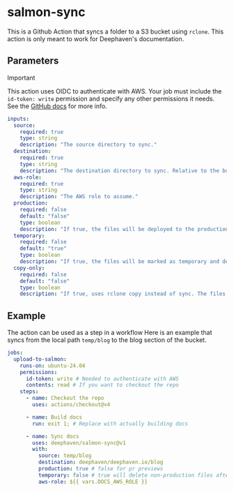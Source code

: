 # salmon-sync

This is a Github Action that syncs a folder to a S3 bucket using `rclone`.
This action is only meant to work for Deephaven's documentation.

## Parameters

> [!IMPORTANT]
> This action uses OIDC to authenticate with AWS.
> Your job must include the `id-token: write` permission and specify any other permissions it needs.
> See the [GitHub docs](https://docs.github.com/en/actions/security-for-github-actions/security-guides/automatic-token-authentication#permissions-for-the-github_token) for more info.

```yml
inputs:
  source:
    required: true
    type: string
    description: "The source directory to sync."
  destination:
    required: true
    type: string
    description: "The destination directory to sync. Relative to the bucket. It is recommended to use the GitHub repo path (such as deephaven/salmon-sync) as the minimum base to prevent collisions."
  aws-role:
    required: true
    type: string
    description: "The AWS role to assume."
  production:
    required: false
    default: "false"
    type: boolean
    description: "If true, the files will be deployed to the production site. Otherwise they will be deployed to the preview site."
  temporary:
    required: false
    default: "true"
    type: boolean
    description: "If true, the files will be marked as temporary and deleted after 14 days. Otherwise they will persist in S3 indefinitely."
  copy-only:
    required: false
    default: "false"
    type: boolean
    description: "If true, uses rclone copy instead of sync. The files will be copied to the destination without affecting the existing files that do not exist in the source."
```

## Example

The action can be used as a step in a workflow
Here is an example that syncs from the local path `temp/blog` to the blog section of the bucket.

```yml
jobs:
  upload-to-salmon:
    runs-on: ubuntu-24.04
    permissions:
      id-token: write # Needed to authenticate with AWS
      contents: read # If you want to checkout the repo
    steps:
      - name: Checkout the repo
        uses: actions/checkout@v4

      - name: Build docs
        run: exit 1; # Replace with actually building docs

      - name: Sync docs
        uses: deephaven/salmon-sync@v1
        with:
          source: temp/blog
          destination: deephaven/deephaven.io/blog
          production: true # false for pr previews
          temporary: false # true will delete non-production files after 14 days
          aws-role: ${{ vars.DOCS_AWS_ROLE }}
```

